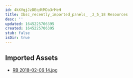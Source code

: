```yaml
---
id: 4kXVqjJzDEqdtMDa3rMeH
title: Ibsc_recently_imported_panels_ _2_5_18 Resources
desc: ''
updated: 1645225706395
created: 1645225706395
stub: false
isDir: true
---
```

## Imported Assets
- [RB 2018-02-06 14.jpg](/assets/rb-2018-02-06-14.jpg)
